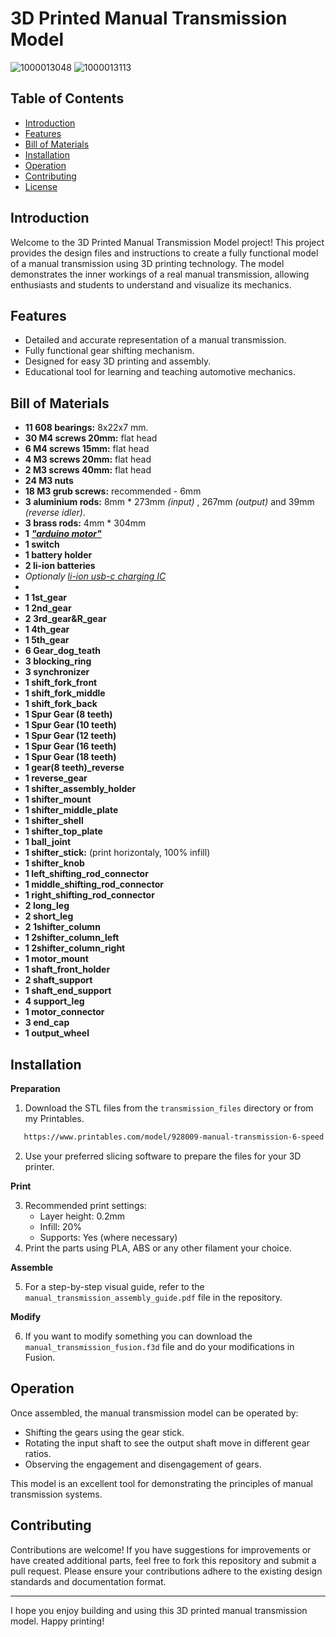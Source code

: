 # 3D Printed Manual Transmission Model

![1000013048](https://github.com/Dmitrii-Tomin/manual_transmition/assets/83939750/20480d8d-da3c-489d-b4a8-299e2fc936c5)
![1000013113](https://github.com/Dmitrii-Tomin/manual_transmition/assets/83939750/1047747b-b3b9-4668-9300-283becdfb352)



## Table of Contents

- [Introduction](#introduction)
- [Features](#features)
- [Bill of Materials](#bill-of-materials)
- [Installation](#3d-printing-instructions)
- [Operation](#operation)
- [Contributing](#contributing)
- [License](#license)

## Introduction

Welcome to the 3D Printed Manual Transmission Model project! This project provides the design files and instructions to create a fully functional model of a manual transmission using 3D printing technology. The model demonstrates the inner workings of a real manual transmission, allowing enthusiasts and students to understand and visualize its mechanics.

## Features

- Detailed and accurate representation of a manual transmission.
- Fully functional gear shifting mechanism.
- Designed for easy 3D printing and assembly.
- Educational tool for learning and teaching automotive mechanics.

## Bill of Materials

- **11 608 bearings:** 8x22x7 mm.
- **30 M4 screws 20mm:** flat head
- **6 M4 screws 15mm:** flat head
- **4 M3 screws 20mm:** flat head
- **2 M3 screws 40mm:** flat head
- **24 M3 nuts**
- **18 M3 grub screws:** recommended - 6mm
- **3 aluminium rods:** 8mm * 273mm _(input)_ , 267mm _(output)_ and 39mm _(reverse idler)_.
- **3 brass rods:** 4mm * 304mm
- **1** [_**"arduino motor"**_](https://www.amazon.com/dp/B08M45JWMD/ref=twister_B0BC2ZJNBC?_encoding=UTF8&th=1)
- **1 switch**
- **1 battery holder**
- **2 li-ion batteries**
- _Optionaly_ [_li-ion usb-c charging IC_](https://www.amazon.com/dp/B0BRSDS6CS/ref=twister_B0C3KW4TLT?_encoding=UTF8&th=1)
-
- **1 1st_gear**
- **1 2nd_gear**
- **2 3rd_gear&R_gear**
- **1 4th_gear**
- **1 5th_gear**
- **6 Gear_dog_teath**
- **3 blocking_ring**
- **3 synchronizer**
- **1 shift_fork_front**
- **1 shift_fork_middle**
- **1 shift_fork_back**
- **1 Spur Gear (8 teeth)**
- **1 Spur Gear (10 teeth)**
- **1 Spur Gear (12 teeth)**
- **1 Spur Gear (16 teeth)**
- **1 Spur Gear (18 teeth)**
- **1 gear(8 teeth)_reverse**
- **1 reverse_gear**
- **1 shifter_assembly_holder**
- **1 shifter_mount**
- **1 shifter_middle_plate**
- **1 shifter_shell**
- **1 shifter_top_plate**
- **1 ball_joint**
- **1 shifter_stick:** (print horizontaly, 100% infill)
- **1 shifter_knob**
- **1 left_shifting_rod_connector**
- **1 middle_shifting_rod_connector**
- **1 right_shifting_rod_connector**
- **2 long_leg**
- **2 short_leg**
- **2 1shifter_column**
- **1 2shifter_column_left**
- **1 2shifter_column_right**
- **1 motor_mount**
- **1 shaft_front_holder**
- **2 shaft_support**
- **1 shaft_end_support**
- **4 support_leg**
- **1 motor_connector**
- **3 end_cap**
- **1 output_wheel**

## Installation

**Preparation**

1. Download the STL files from the `transmission_files` directory or from my Printables.
  ```sh
     https://www.printables.com/model/928009-manual-transmission-6-speed
  ```
2. Use your preferred slicing software to prepare the files for your 3D printer.

**Print**

3. Recommended print settings:
   - Layer height: 0.2mm
   - Infill: 20%
   - Supports: Yes (where necessary)
4. Print the parts using PLA, ABS or any other filament your choice.

**Assemble**

5. For a step-by-step visual guide, refer to the `manual_transmission_assembly_guide.pdf` file in the repository.

**Modify**

6. If you want to modify something you can download the `manual_transmission_fusion.f3d` file and do your modifications in Fusion.

## Operation

Once assembled, the manual transmission model can be operated by:

- Shifting the gears using the gear stick.
- Rotating the input shaft to see the output shaft move in different gear ratios.
- Observing the engagement and disengagement of gears.

This model is an excellent tool for demonstrating the principles of manual transmission systems.

## Contributing

Contributions are welcome! If you have suggestions for improvements or have created additional parts, feel free to fork this repository and submit a pull request. Please ensure your contributions adhere to the existing design standards and documentation format.

---

I hope you enjoy building and using this 3D printed manual transmission model. Happy printing!

